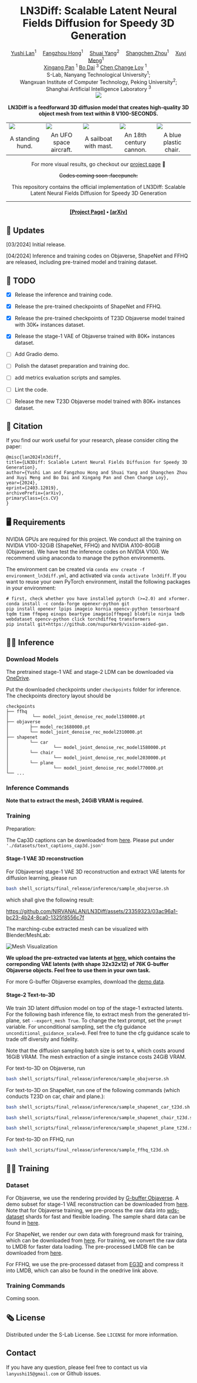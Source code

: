 <div align="center">

<h1>
LN3Diff: Scalable Latent Neural Fields Diffusion for Speedy 3D Generation
</h1>

<div>
    <a href='https://github.com/NIRVANALAN' target='_blank'>Yushi Lan</a><sup>1</sup>&emsp;
    <a href='https://hongfz16.github.io' target='_blank'>Fangzhou Hong</a><sup>1</sup>&emsp;
    <a href='https://williamyang1991.github.io/' target='_blank'>Shuai Yang</a><sup>2</sup>&emsp;
    <a href='https://shangchenzhou.com/' target='_blank'>Shangchen Zhou</a><sup>1</sup>&emsp;
    <a href='https://sg.linkedin.com/in/xuyi-meng-673779208' target='_blank'>Xuyi Meng</a><sup>1</sup>&emsp;
    <br>
    <a href='https://xingangpan.github.io/' target='_blank'>Xingang Pan</a>
    <sup>1</sup>
    <a href='https://daibo.info/' target='_blank'>Bo Dai</a>
    <sup>3</sup>
    <a href='https://www.mmlab-ntu.com/person/ccloy/' target='_blank'>Chen Change Loy</a>
    <sup>1</sup> &emsp;
</div>
<div>
    S-Lab, Nanyang Technological University<sup>1</sup>;
    <!-- &emsp; -->
    <br>
    Wangxuan Institute of Computer Technology, Peking University<sup>2</sup>;
    <br>
    <!-- &emsp; -->
    Shanghai Artificial Intelligence Laboratory <sup>3</sup>
    <!-- <br>
     <sup>*</sup>corresponding author -->
</div>

<div>
<!-- <a target="_blank" href="https://colab.research.google.com/github/nirvanalan/E3DGE/blob/main/notebook/CVPR23_E3DGE_Demo.ipynb">
  <img src="https://colab.research.google.com/assets/colab-badge.svg" alt="Open In Colab"/>
</a> -->
<a href="https://hits.seeyoufarm.com"><img src="https://hits.seeyoufarm.com/api/count/incr/badge.svg?url=https%3A%2F%2Fgithub.com%2FNIRVANALAN%2FLN3Diff&count_bg=%2379C83D&title_bg=%23555555&icon=&icon_color=%23E7E7E7&title=hits&edge_flat=false"/></a>
</div>
<br>
<!-- <h4> -->
<strong>
LN3Diff is a feedforward 3D diffusion model that creates high-quality 3D object mesh from text within 8 V100-SECONDS.
</strong>
<!-- </h4> -->

<table>
<tr></tr>
<tr>
    <td>
        <img src="assets/t23d/standing-hund.gif">
    </td>
    <td>
        <img src="assets/t23d/ufo.gif">
    </td>
    <td>
        <img src="assets/t23d/mast.gif">
    </td>
    <td>
        <img src="assets/t23d/cannon.gif">
    </td>
    <td>
        <img src="assets/t23d/blue-plastic-chair.gif">
    </td>
</tr>


<tr>
    <td align='center' width='20%'>A standing hund.</td>
    <td align='center' width='20%'>An UFO space aircraft.</td>
    <td align='center' width='20%'>A sailboat with mast.</td>
    <td align='center' width='20%'>An 18th century cannon.</td>
    <td align='center' width='20%'>A blue plastic chair.</td>
</tr>
<tr></tr>
</table>

<!-- <br> -->

For more visual results, go checkout our <a href="https://nirvanalan.github.io/projects/ln3diff/" target="_blank">project page</a> :page_with_curl:

<strike>
Codes coming soon :facepunch:
</strike>

This repository contains the official implementation of LN3Diff: 
Scalable Latent Neural Fields Diffusion for Speedy 3D Generation

</div>

---

<h4 align="center">
  <a href="https://nirvanalan.github.io/projects/ln3diff/" target='_blank'>[Project Page]</a>
  •
  <a href="https://arxiv.org/pdf/2403.12019.pdf" target='_blank'>[arXiv]</a> 
</h4>


## :mega: Updates

[03/2024] Initial release.

[04/2024] Inference and training codes on Objaverse, ShapeNet and FFHQ are released, including pre-trained model and training dataset.


## :dromedary_camel: TODO

- [x] Release the inference and training code.
- [x] Release the pre-trained checkpoints of ShapeNet and FFHQ.
- [x] Release the pre-trained checkpoints of T23D Objaverse model trained with 30K+ instances dataset.
- [x] Release the stage-1 VAE of Objaverse trained with 80K+ instances dataset.
- [ ] Add Gradio demo.
- [ ] Polish the dataset preparation and training doc.
- [ ] add metrics evaluation scripts and samples.
- [ ] Lint the code.
- [ ] Release the new T23D Objaverse model trained with 80K+ instances dataset.



## :handshake: Citation
If you find our work useful for your research, please consider citing the paper:
```
@misc{lan2024ln3diff,
title={LN3Diff: Scalable Latent Neural Fields Diffusion for Speedy 3D Generation}, 
author={Yushi Lan and Fangzhou Hong and Shuai Yang and Shangchen Zhou and Xuyi Meng and Bo Dai and Xingang Pan and Chen Change Loy},
year={2024},
eprint={2403.12019},
archivePrefix={arXiv},
primaryClass={cs.CV}
}
```

## :desktop_computer: Requirements

NVIDIA GPUs are required for this project.
We conduct all the training on NVIDIA V100-32GiB (ShapeNet, FFHQ) and NVIDIA A100-80GiB (Objaverse). 
We have test the inference codes on NVIDIA V100.
We recommend using anaconda to manage the python environments.

The environment can be created via ```conda env create -f environment_ln3diff.yml```, and activated via ```conda activate ln3diff```.
If you want to reuse your own PyTorch environment, install the following packages in your environment:

```
# first, check whether you have installed pytorch (>=2.0) and xformer.
conda install -c conda-forge openexr-python git
pip install openexr lpips imageio kornia opencv-python tensorboard tqdm timm ffmpeg einops beartype imageio[ffmpeg] blobfile ninja lmdb webdataset opencv-python click torchdiffeq transformers
pip install git+https://github.com/nupurkmr9/vision-aided-gan.
```

## :running_woman: Inference

### Download Models

The pretrained stage-1 VAE and stage-2 LDM can be downloaded via [OneDrive](https://entuedu-my.sharepoint.com/:f:/g/personal/yushi001_e_ntu_edu_sg/ErdRV9hCYvlBioObT1v_LZ4Bnwye3sv6p5qiVZPNhI9coQ?e=nJgp8t).

Put the downloaded checkpoints under ```checkpoints``` folder for inference. The checkpoints directory layout should be

    checkpoints
    ├── ffhq
    │         └── model_joint_denoise_rec_model1580000.pt
    ├── objaverse
    │        ├── model_rec1680000.pt
    │        └── model_joint_denoise_rec_model2310000.pt
    ├── shapenet
    │        └── car
    │                 └── model_joint_denoise_rec_model1580000.pt
    │        └── chair
    │                 └── model_joint_denoise_rec_model2030000.pt
    │        └── plane
    │                 └── model_joint_denoise_rec_model770000.pt
    └── ...
    


### Inference Commands

<strong>Note that to extract the mesh, 24GiB VRAM is required.</strong>

### Training

Preparation:

The Cap3D captions can be downloaded from [here](https://entuedu-my.sharepoint.com/:u:/g/personal/yushi001_e_ntu_edu_sg/EdzVtlT_eUpItE73osqE1UEBSNmC2wfQ0YimmMcLcRhpqw?e=wMHtvx). 
Please put under ```'./datasets/text_captions_cap3d.json'```


#### Stage-1 VAE 3D reconstruction

For (Objaverse) stage-1 VAE 3D reconstruction and extract VAE latents for diffusion learning, please run

```bash
bash shell_scripts/final_release/inference/sample_obajverse.sh
```

which shall give the following result:

https://github.com/NIRVANALAN/LN3Diff/assets/23359323/03ac96a1-bc23-4b24-8ca0-1325f8556c7f

The marching-cube extracted mesh can be visualized with Blender/MeshLab:

<img title="a title" alt="Mesh Visualization" src="./assets/stage1_vae_reconstruction/reconstruction_result/mesh-visualization.png">

**We upload the pre-extracted vae latents at [here](https://entuedu-my.sharepoint.com/:f:/g/personal/yushi001_e_ntu_edu_sg/EnXixldDrKhDtrcuPM4vjQYBv06uY58F1mF7f7KVdZ19lQ?e=nXQNdm), which contains the correponding VAE latents (with shape 32x32x12) of 76K G-buffer Objaverse objects. Feel free to use them in your own task.**

For more G-buffer Objaverse examples, download the [demo data](https://entuedu-my.sharepoint.com/:f:/g/personal/yushi001_e_ntu_edu_sg/EoyzVJbMyBhLoKFJbbsq6bYBi1paLwQxIDjTkO1KjI4b1g?e=sJc3rQ).


#### Stage-2 Text-to-3D

We train 3D latent diffusion model on top of the stage-1 extracted latents. 
For the following bash inference file, to extract mesh from the generated tri-plane, set ```--export_mesh True```. To change the text prompt, set the ```prompt``` variable. For unconditional sampling, set the cfg guidance ```unconditional_guidance_scale=0```. Feel free to tune the cfg guidance scale to trade off diversity and fidelity. 

Note that the diffusion sampling batch size is set to ```4```, which costs around 16GiB VRAM. The mesh extraction of a single instance costs 24GiB VRAM.

For text-to-3D on Objaverse, run

```bash
bash shell_scripts/final_release/inference/sample_obajverse.sh
```

For text-to-3D on ShapeNet, run one of the following commands (which conducts T23D on car, chair and plane.):
```bash
bash shell_scripts/final_release/inference/sample_shapenet_car_t23d.sh
```

```bash
bash shell_scripts/final_release/inference/sample_shapenet_chair_t23d.sh
```

```bash
bash shell_scripts/final_release/inference/sample_shapenet_plane_t23d.sh
```

For text-to-3D on FFHQ, run 

```bash
bash shell_scripts/final_release/inference/sample_ffhq_t23d.sh
```


## :running_woman: Training

### Dataset

For Objaverse, we use the rendering provided by [G-buffer Objaverse](https://aigc3d.github.io/gobjaverse/). A demo subset for stage-1 VAE reconstruction can be downloaded from [here](https://entuedu-my.sharepoint.com/:u:/g/personal/yushi001_e_ntu_edu_sg/Eb6LX2x-EgJLpiHbhRxsN9ABnEaSyjG-tsVBcUr_dQ5dnQ?e=JXWQo1). Note that for Objaverse training, we pre-process the raw data into [wds-dataset](https://github.com/webdataset/webdataset) shards for fast and flexible loading. The sample shard data can be found in [here](https://entuedu-my.sharepoint.com/:f:/g/personal/yushi001_e_ntu_edu_sg/ErtZQgnEH5ZItDqdUaiVbJgBe4nhZveJemQRqDW6Xwp7Zg?e=Zqt6Ss).

For ShapeNet, we render our own data with foreground mask for training, which can be downloaded from [here](https://entuedu-my.sharepoint.com/:f:/g/personal/yushi001_e_ntu_edu_sg/EijBXIC_bUNOo0L3wnJKRqoBCqVnhhT_BReYRc1tc_0lrA?e=VQwWOZ). For training, we convert the raw data to LMDB for faster data loading. The pre-processed LMDB file can be downloaded from [here](https://entuedu-my.sharepoint.com/:f:/g/personal/yushi001_e_ntu_edu_sg/Ev7L8Als8K9JtLtj1G23Cc0BTNDbhCQPadxNLLVS7mV2FQ?e=C5woyE).


For FFHQ, we use the pre-processed dataset from [EG3D](https://github.com/NVlabs/eg3d) and compress it into LMDB, which can also be found in the onedrive link above.


### Training Commands

Coming soon.


## :newspaper_roll:  License

Distributed under the S-Lab License. See `LICENSE` for more information.


## Contact

If you have any question, please feel free to contact us via `lanyushi15@gmail.com` or Github issues.

